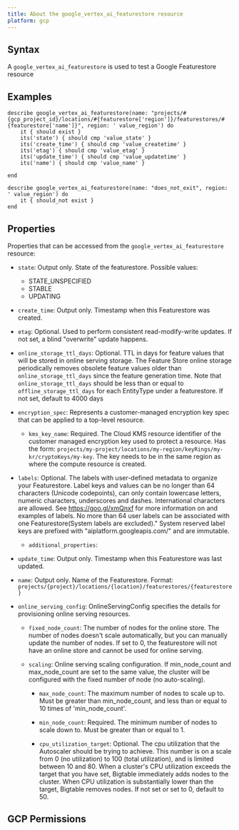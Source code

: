 ```yaml
---
title: About the google_vertex_ai_featurestore resource
platform: gcp
---
```


## Syntax
A `google_vertex_ai_featurestore` is used to test a Google Featurestore resource

## Examples
```
describe google_vertex_ai_featurestore(name: "projects/#{gcp_project_id}/locations/#{featurestore['region']}/featurestores/#{featurestore['name']}", region: ' value_region') do
	it { should exist }
	its('state') { should cmp 'value_state' }
	its('create_time') { should cmp 'value_createtime' }
	its('etag') { should cmp 'value_etag' }
	its('update_time') { should cmp 'value_updatetime' }
	its('name') { should cmp 'value_name' }

end

describe google_vertex_ai_featurestore(name: "does_not_exit", region: ' value_region') do
	it { should_not exist }
end
```

## Properties
Properties that can be accessed from the `google_vertex_ai_featurestore` resource:


  * `state`: Output only. State of the featurestore.
  Possible values:
    * STATE_UNSPECIFIED
    * STABLE
    * UPDATING

  * `create_time`: Output only. Timestamp when this Featurestore was created.

  * `etag`: Optional. Used to perform consistent read-modify-write updates. If not set, a blind "overwrite" update happens.

  * `online_storage_ttl_days`: Optional. TTL in days for feature values that will be stored in online serving storage. The Feature Store online storage periodically removes obsolete feature values older than `online_storage_ttl_days` since the feature generation time. Note that `online_storage_ttl_days` should be less than or equal to `offline_storage_ttl_days` for each EntityType under a featurestore. If not set, default to 4000 days

  * `encryption_spec`: Represents a customer-managed encryption key spec that can be applied to a top-level resource.

    * `kms_key_name`: Required. The Cloud KMS resource identifier of the customer managed encryption key used to protect a resource. Has the form: `projects/my-project/locations/my-region/keyRings/my-kr/cryptoKeys/my-key`. The key needs to be in the same region as where the compute resource is created.

  * `labels`: Optional. The labels with user-defined metadata to organize your Featurestore. Label keys and values can be no longer than 64 characters (Unicode codepoints), can only contain lowercase letters, numeric characters, underscores and dashes. International characters are allowed. See https://goo.gl/xmQnxf for more information on and examples of labels. No more than 64 user labels can be associated with one Featurestore(System labels are excluded)." System reserved label keys are prefixed with "aiplatform.googleapis.com/" and are immutable.

    * `additional_properties`: 

  * `update_time`: Output only. Timestamp when this Featurestore was last updated.

  * `name`: Output only. Name of the Featurestore. Format: `projects/{project}/locations/{location}/featurestores/{featurestore}`

  * `online_serving_config`: OnlineServingConfig specifies the details for provisioning online serving resources.

    * `fixed_node_count`: The number of nodes for the online store. The number of nodes doesn't scale automatically, but you can manually update the number of nodes. If set to 0, the featurestore will not have an online store and cannot be used for online serving.

    * `scaling`: Online serving scaling configuration. If min_node_count and max_node_count are set to the same value, the cluster will be configured with the fixed number of node (no auto-scaling).

      * `max_node_count`: The maximum number of nodes to scale up to. Must be greater than min_node_count, and less than or equal to 10 times of 'min_node_count'.

      * `min_node_count`: Required. The minimum number of nodes to scale down to. Must be greater than or equal to 1.

      * `cpu_utilization_target`: Optional. The cpu utilization that the Autoscaler should be trying to achieve. This number is on a scale from 0 (no utilization) to 100 (total utilization), and is limited between 10 and 80. When a cluster's CPU utilization exceeds the target that you have set, Bigtable immediately adds nodes to the cluster. When CPU utilization is substantially lower than the target, Bigtable removes nodes. If not set or set to 0, default to 50.


## GCP Permissions
